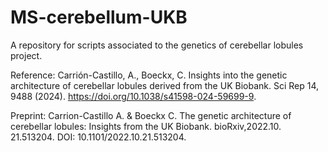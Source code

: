 # MS-cerebellum-UKB

A repository for scripts associated to the genetics of cerebellar lobules project.

Reference:
    Carrión-Castillo, A., Boeckx, C. Insights into the genetic architecture of cerebellar lobules derived from the UK Biobank. Sci Rep 14, 9488 (2024). https://doi.org/10.1038/s41598-024-59699-9.

Preprint:
  Carrion-Castillo A. & Boeckx C. The genetic architecture of cerebellar lobules: Insights from the UK Biobank. bioRxiv,2022.10. 21.513204. DOI: 10.1101/2022.10.21.513204.
